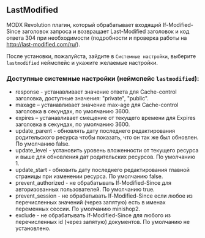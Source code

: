 ## LastModified

MODX Revolution плагин, который обрабатывает входящий If-Modified-Since заголовок запроса и возвращает Last-Modified
заголовок и код ответа 304 при необходимости (подробности и проверка работы на http://last-modified.com/ru/).

После установки, пожалуйста, зайдите в `Системные настройки`, выберите `lastmodified` неймспейс и укажите желаемые настройки.

### Доступные системные настройки (неймспейс `lastmodified`):

* response - устанавливает значение ответа для Cache-control заголовка, доступные значения: "private", "public".
* maxage – устанавливает значение max-age для Cache-control заголовка в секундах, по умолчанию 3600.
* expires – устанавливает смещение от текущего времени для Expires заголовка в секундах, по умолчанию 3600.
* update_parent - обновлять дату последнего редактирования родительского ресурса чтобы показать, что он так же был обновлен. По умолчанию false.
* update_level - установить уровень вложенности от текущего ресурса и выше для обновления дат родительских ресурсов. По умолчанию 1.
* update_start - обновить дату последнего редактирования главной страницы при изменении ресурса. По умолчанию false.
* prevent_authorized - не обрабатывать If-Modified-Since для авторизованных пользователей. По умолчанию true.
* prevent_session - не обрабатывать If-Modified-Since если любое из перечисленных значений (через запятую) есть в именах переменных сессии. По умолчанию minishop2.
* exclude - не обрабатывать If-Modified-Since для любого из перечисленных id (через запятую) документов. По умолчанию не установлено.
